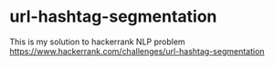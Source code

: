 url-hashtag-segmentation
=======

This is my solution to hackerrank NLP problem https://www.hackerrank.com/challenges/url-hashtag-segmentation
